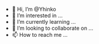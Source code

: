 - 👋 Hi, I’m @Yhinko
- 👀 I’m interested in ...
- 🌱 I’m currently learning ...
- 💞️ I’m looking to collaborate on ...
- 📫 How to reach me ...

<!---
Yhinko/Yhinko is a ✨ special ✨ repository because its `README.md` (this file) appears on your GitHub profile.
You can click the Preview link to take a look at your changes.
--->
